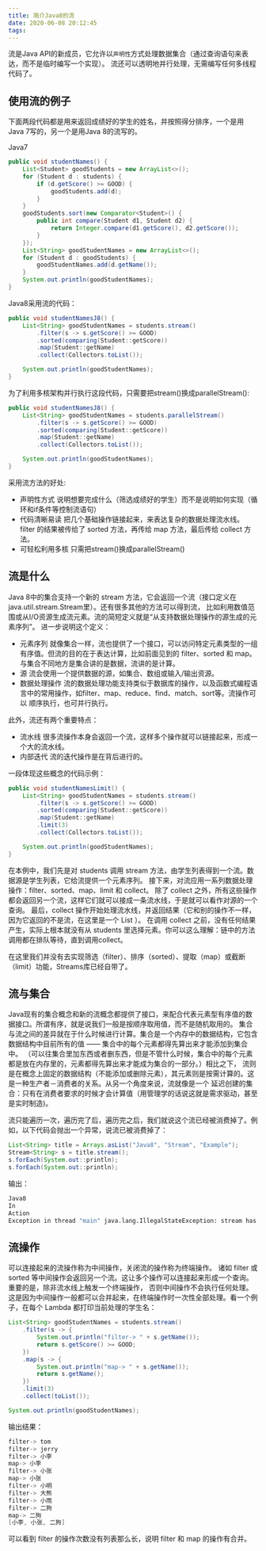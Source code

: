 ```yaml
---
title: 简介Java8的流
date: 2020-06-08 20:12:45
tags:
---
```


流是Java API的新成员，它允许以`声明性`方式处理数据集合（通过查询语句来表达，而不是临时编写一个实现）。
流还可以透明地并行处理，无需编写任何多线程代码了。

## 使用流的例子

下面两段代码都是用来返回成绩好的学生的姓名，并按照得分排序，一个是用Java 7写的，另一个是用Java 8的流写的。

Java7

```Java
public void studentNames() {
    List<Student> goodStudents = new ArrayList<>();
    for (Student d : students) {
        if (d.getScore() >= GOOD) {
            goodStudents.add(d);
        }
    }
    goodStudents.sort(new Comparator<Student>() {
        public int compare(Student d1, Student d2) {
            return Integer.compare(d1.getScore(), d2.getScore());
        }
    });
    List<String> goodStudentNames = new ArrayList<>();
    for (Student d : goodStudents) {
        goodStudentNames.add(d.getName());
    }
    System.out.println(goodStudentNames);
}
```

Java8采用流的代码：

```Java
public void studentNamesJ8() {
    List<String> goodStudentNames = students.stream()
        .filter(s -> s.getScore() >= GOOD)
        .sorted(comparing(Student::getScore))
        .map(Student::getName)
        .collect(Collectors.toList());

    System.out.println(goodStudentNames);
}
```

为了利用多核架构并行执行这段代码，只需要把stream()换成parallelStream():

```Java
public void studentNamesJ8() {
    List<String> goodStudentNames = students.parallelStream()
        .filter(s -> s.getScore() >= GOOD)
        .sorted(comparing(Student::getScore))
        .map(Student::getName)
        .collect(Collectors.toList());

    System.out.println(goodStudentNames);
}
```

采用流方法的好处:

* 声明性方式
  说明想要完成什么（筛选成绩好的学生）而不是说明如何实现（循环和if条件等控制流语句）
* 代码清晰易读
  把几个基础操作链接起来，来表达复杂的数据处理流水线。filter 的结果被传给了 sorted 方法，再传给 map 方法，最后传给 collect 方法。
* 可轻松利用多核
  只需把stream()换成parallelStream()

## 流是什么

Java 8中的集合支持一个新的 stream 方法，它会返回一个流（接口定义在java.util.stream.Stream里）。还有很多其他的方法可以得到流，
比如利用数值范围或从I/O资源生成流元素。流的简短定义就是“从支持数据处理操作的源生成的元素序列”。
进一步说明这个定义：

* 元素序列
  就像集合一样，流也提供了一个接口，可以访问特定元素类型的一组有序值。但流的目的在于表达计算，比如前面见到的 filter、sorted 和 map。
  与集合不同地方是集合讲的是数据，流讲的是计算。
* 源
  流会使用一个提供数据的源，如集合、数组或输入/输出资源。
* 数据处理操作
  流的数据处理功能支持类似于数据库的操作，以及函数式编程语言中的常用操作，如filter、map、reduce、find、match、sort等。流操作可以
  顺序执行，也可并行执行。

此外，流还有两个重要特点：

* 流水线
  很多流操作本身会返回一个流，这样多个操作就可以链接起来，形成一个大的流水线。
* 内部迭代
  流的迭代操作是在背后进行的。

一段体现这些概念的代码示例：

```Java
public void studentNamesLimit() {
    List<String> goodStudentNames = students.stream()
        .filter(s -> s.getScore() >= GOOD)
        .sorted(comparing(Student::getScore))
        .map(Student::getName)
        .limit(3)
        .collect(Collectors.toList());

    System.out.println(goodStudentNames);
}
```

在本例中，我们先是对 students 调用 stream 方法，由学生列表得到一个流。数据源是学生列表，它给流提供一个元素序列。
接下来，对流应用一系列数据处理操作：filter、sorted、map、limit 和 collect。
除了 collect 之外，所有这些操作都会返回另一个流，这样它们就可以接成一条流水线，于是就可以看作对源的一个查询。
最后，collect 操作开始处理流水线，并返回结果（它和别的操作不一样，因为它返回的不是流，在这里是一个 List ）。
在调用 collect 之前，没有任何结果产生，实际上根本就没有从 students 里选择元素。你可以这么理解：链中的方法调用都在排队等待，直到调用collect。

在这里我们并没有去实现筛选（filter）、排序（sorted）、提取（map）或截断（limit）功能，Streams库已经自带了。

## 流与集合

Java现有的集合概念和新的流概念都提供了接口，来配合代表元素型有序值的数据接口。所谓有序，就是说我们一般是按顺序取用值，而不是随机取用的。
集合与流之间的差异就在于什么时候进行计算。集合是一个内存中的数据结构，它包含数据结构中目前所有的值 —— 集合中的每个元素都得先算出来才能添加到集合中。
（可以往集合里加东西或者删东西，但是不管什么时候，集合中的每个元素都是放在内存里的，元素都得先算出来才能成为集合的一部分。）相比之下，
流则是在概念上固定的数据结构（不能添加或删除元素），其元素则是按需计算的。这是一种生产者－消费者的关系。从另一个角度来说，流就像是一个
延迟创建的集合：只有在消费者要求的时候才会计算值（用管理学的话说这就是需求驱动，甚至是实时制造)。

流只能遍历一次，遍历完了后，遍历完之后，我们就说这个流已经被消费掉了。例如，以下代码会抛出一个异常，说流已被消费掉了：

```Java
List<String> title = Arrays.asList("Java8", "Stream", "Example");
Stream<String> s = title.stream();
s.forEach(System.out::println);
s.forEach(System.out::println);
```

输出：

```sh
Java8
In
Action
Exception in thread "main" java.lang.IllegalStateException: stream has already been operated upon or closed
```

## 流操作

可以连接起来的流操作称为中间操作，关闭流的操作称为终端操作。
诸如 filter 或 sorted 等中间操作会返回另一个流。这让多个操作可以连接起来形成一个查询。重要的是，除非流水线上触发一个终端操作，
否则中间操作不会执行任何处理。这是因为中间操作一般都可以合并起来，在终端操作时一次性全部处理。看一个例子，在每个 Lambda 都打印当前处理的学生名：

```Java
List<String> goodStudentNames = students.stream()
    .filter(s -> {
        System.out.println("filter-> " + s.getName());
        return s.getScore() >= GOOD;
    })
    .map(s -> {
        System.out.println("map-> " + s.getName());
        return s.getName();
    })
    .limit(3)
    .collect(toList());

System.out.println(goodStudentNames);
```

输出结果：

```Java
filter-> tom
filter-> jerry
filter-> 小李
map-> 小李
filter-> 小张
map-> 小张
filter-> 小明
filter-> 大熊
filter-> 小雨
filter-> 二狗
map-> 二狗
[小李, 小张, 二狗]
```

可以看到 filter 的操作次数没有列表那么长，说明 filter 和 map 的操作有合并。
